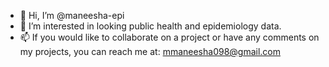 - 👋 Hi, I’m @maneesha-epi
- 👀 I’m interested in looking public health and epidemiology data. 
- 📫 If you would like to collaborate on a project or have any comments on my projects, you can reach me at: mmaneesha098@gmail.com 

<!---
maneesha-epi/maneesha-epi is a ✨ special ✨ repository because its `README.md` (this file) appears on your GitHub profile.
You can click the Preview link to take a look at your changes.
--->
